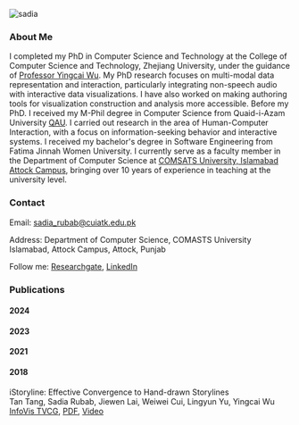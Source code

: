 ![sadia](https://user-images.githubusercontent.com/32354798/40622238-28ae5842-62d3-11e8-83f6-d97ab1aaef87.png) 

### About Me

I completed my PhD in Computer Science and Technology at the College of  Computer Science and Technology, Zhejiang University, under the guidance of [Professor Yingcai Wu](http://www.ycwu.org/). My PhD research focuses on multi-modal data representation and interaction, particularly integrating non-speech audio with interactive data visualizations. I have also worked on making authoring tools for visualization construction and analysis more accessible. Before my PhD. I received my M-Phil degree in Computer Science from Quaid-i-Azam University [QAU](http://cs.qau.edu.pk/index.php). I carried out research in the area of Human-Computer Interaction, with a focus on information-seeking behavior and interactive systems.  I received my bachelor's degree in Software Engineering from Fatima Jinnah Women University.  I currently serve as a faculty member in the Department of Computer Science at [COMSATS University, Islamabad Attock Campus](https://www.comsats.edu.pk/), bringing over 10 years of experience in teaching at the university level.

### Contact

Email: sadia_rubab@cuiatk.edu.pk

Address: Department of Computer Science, COMASTS University Islamabad, Attock Campus, Attock, Punjab

Follow me: [Researchgate](https://www.researchgate.net/profile/Sadia_Rubab), [LinkedIn](https://pk.linkedin.com/in/sadia-rubab-b7396b128) 

### Publications

#### 2024


#### 2023

#### 2021

#### 2018

iStoryline: Effective Convergence to Hand-drawn Storylines<br/>
Tan Tang, Sadia Rubab, Jiewen Lai, Weiwei Cui, Lingyun Yu, Yingcai Wu<br/>
[InfoVis TVCG](http://ieeevis.org/year/2018/info/papers#infovis), [PDF](http://zjuvis.org/files/istoryline.pdf), [Video](https://www.youtube.com/watch?v=on4KbLd2RiY)


